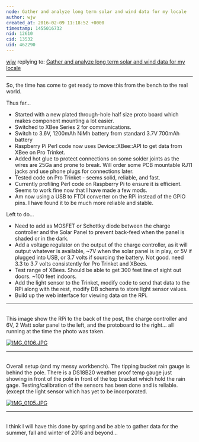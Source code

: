```yaml
---
node: Gather and analyze long term solar and wind data for my locale
author: wjw
created_at: 2016-02-09 11:18:52 +0000
timestamp: 1455016732
nid: 12610
cid: 13532
uid: 462290
---
```




[wjw](../profile/wjw) replying to: [Gather and analyze long term solar and wind data for my locale](../notes/wjw/01-25-2016/gather-and-analyze-long-term-solar-and-wind-data-for-my-locale)

----
So, the time has come to get ready to move this from the bench to the real world.  

Thus far...

* Started with a new plated through-hole half size proto board which makes component mounting a lot easier.
* Switched to XBee Series 2 for communications.
* Switch to 3.6V, 1200mAh NiMh battery from standard 3.7V 700mAh battery
* Raspberry Pi Perl code now uses  Device::XBee::API to get data from XBee on Pro Trinket.
* Added hot glue to protect connections on some solder joints as the wires are 25Ga and prone to break.  Will order some PCB mountable RJ11 jacks and use phone plugs for connections later.
* Tested code on Pro Trinket - seems solid, reliable, and fast.
* Currently profiling Perl code on Raspberry Pi to ensure it is efficient.  Seems to work fine now that I have made a few mods.
* Am now using a USB to FTDI converter on the RPi instead of the GPIO pins.  I have found it to be much more reliable and stable.

Left to do...

* Need to add as MOSFET or Schottky diode between the charge controller and the Solar Panel to prevent back-feed when the panel is shaded or in the dark.
* Add a voltage regulator on the output of the charge controller, as it will output whatever is available, ~7V when the solar panel is in play, or 5V if plugged into USB, or 3.7 volts if sourcing the battery.  Not good.  need 3.3 to 3.7 volts consistently for Pro Trinket and XBees.
* Test range of XBees.  Should be able to get 300 feet line of sight out doors.  ~100 feet indoors.
* Add the light sensor to the Trinket, modify code to send that data to the RPi along with the rest, modify DB schema to store light sensor values.
* Build up the web interface for viewing data on the RPi.
<hr><br>
This image show the RPi to the back of the post, the charge controller and 6V, 2 Watt solar panel to the left, and the protoboard to the right... all running at the time the photo was taken.

[![IMG_0106.JPG](//i.publiclab.org/system/images/photos/000/014/165/medium/IMG_0106.JPG)](//i.publiclab.org/system/images/photos/000/014/165/original/IMG_0106.JPG)
<hr><br>
Overall setup (and my messy workbench).  The tipping bucket rain gauge is behind the pole.  There is a DS18B20 weather proof temp gauge just showing in front of the pole in front of the top bracket which hold the rain gage.  Testing/calibration of the sensors has been done and is reliable. (except the light sensor which has yet to be incorporated.

[![IMG_0105.JPG](//i.publiclab.org/system/images/photos/000/014/164/medium/IMG_0105.JPG)](//i.publiclab.org/system/images/photos/000/014/164/original/IMG_0105.JPG)
<hr><br>
I think I will have this done by spring and be able to gather data for the summer, fall and winter of 2016 and beyond... 